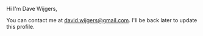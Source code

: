 Hi I'm Dave Wijgers,

You can contact me at david.wijgers@gmail.com. I'll be back later to update this profile.
